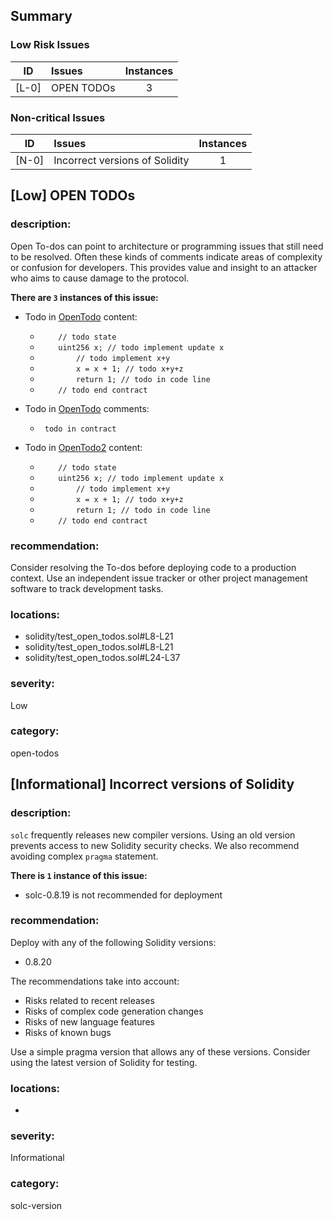 ## Summary 

### Low Risk Issues

|ID|Issues|Instances|
|---|:---|:---:|
| [L-0] | OPEN TODOs | 3 |


### Non-critical Issues

|ID|Issues|Instances|
|---|:---|:---:|
| [N-0] | Incorrect versions of Solidity | 1 |



## [Low] OPEN TODOs

### description:

Open To-dos can point to architecture or programming issues that still
need to be resolved. Often these kinds of comments indicate areas of
complexity or confusion for developers. This provides value and insight
to an attacker who aims to cause damage to the protocol.


**There are `3` instances of this issue:**

- Todo in [OpenTodo](solidity/test_open_todos.sol#L8-L21) content: 
	- `    // todo state`
	- `    uint256 x; // todo implement update x`
	- `        // todo implement x+y`
	- `        x = x + 1; // todo x+y+z`
	- `        return 1; // todo in code line`
	- `    // todo end contract`

- Todo in [OpenTodo](solidity/test_open_todos.sol#L8-L21) comments: 
	- ` todo in contract`

- Todo in [OpenTodo2](solidity/test_open_todos.sol#L24-L37) content: 
	- `    // todo state`
	- `    uint256 x; // todo implement update x`
	- `        // todo implement x+y`
	- `        x = x + 1; // todo x+y+z`
	- `        return 1; // todo in code line`
	- `    // todo end contract`


### recommendation:

Consider resolving the To-dos before deploying code to a production
context. Use an independent issue tracker or other project management
software to track development tasks.


### locations:
- solidity/test_open_todos.sol#L8-L21
- solidity/test_open_todos.sol#L8-L21
- solidity/test_open_todos.sol#L24-L37

### severity:
Low

### category:
open-todos

## [Informational] Incorrect versions of Solidity

### description:

`solc` frequently releases new compiler versions. Using an old version prevents access to new Solidity security checks.
We also recommend avoiding complex `pragma` statement.

**There is `1` instance of this issue:**

- solc-0.8.19 is not recommended for deployment


### recommendation:

Deploy with any of the following Solidity versions:
- 0.8.20

The recommendations take into account:
- Risks related to recent releases
- Risks of complex code generation changes
- Risks of new language features
- Risks of known bugs

Use a simple pragma version that allows any of these versions.
Consider using the latest version of Solidity for testing.

### locations:
- 

### severity:
Informational

### category:
solc-version
